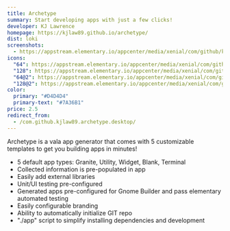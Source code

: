 ```yaml
---
title: Archetype
summary: Start developing apps with just a few clicks!
developer: KJ Lawrence
homepage: https://kjlaw89.github.io/archetype/
dist: loki
screenshots:
  - https://appstream.elementary.io/appcenter/media/xenial/com/github/kjlaw89.archetype.desktop/A0AC41BE7C1EBCF8C81B5060EB575EEC/screenshots/image-1_orig.png
icons:
  "64": https://appstream.elementary.io/appcenter/media/xenial/com/github/kjlaw89.archetype.desktop/A0AC41BE7C1EBCF8C81B5060EB575EEC/icons/64x64/com.github.kjlaw89.archetype_com.github.kjlaw89.archetype.png
  "128": https://appstream.elementary.io/appcenter/media/xenial/com/github/kjlaw89.archetype.desktop/A0AC41BE7C1EBCF8C81B5060EB575EEC/icons/128x128/com.github.kjlaw89.archetype_com.github.kjlaw89.archetype.png
  "64@2": https://appstream.elementary.io/appcenter/media/xenial/com/github/kjlaw89.archetype.desktop/A0AC41BE7C1EBCF8C81B5060EB575EEC/icons/64x64@2/com.github.kjlaw89.archetype_com.github.kjlaw89.archetype.png
  "128@2": https://appstream.elementary.io/appcenter/media/xenial/com/github/kjlaw89.archetype.desktop/A0AC41BE7C1EBCF8C81B5060EB575EEC/icons/128x128@2/com.github.kjlaw89.archetype_com.github.kjlaw89.archetype.png
color:
  primary: "#D4D4D4"
  primary-text: "#7A36B1"
price: 2.5
redirect_from:
  - /com.github.kjlaw89.archetype.desktop/
---
```


<p>Archetype is a vala app generator that comes with 5 customizable templates to get you building apps in minutes!</p>
<ul>
  <li>5 default app types: Granite, Utility, Widget, Blank, Terminal</li>
  <li>Collected information is pre-populated in app</li>
  <li>Easily add external libraries</li>
  <li>Unit/UI testing pre-configured</li>
  <li>Generated apps pre-configured for Gnome Builder and pass elementary automated testing</li>
  <li>Easily configurable branding</li>
  <li>Ability to automatically initialize GIT repo</li>
  <li>&quot;./app&quot; script to simplify installing dependencies and development</li>
</ul>